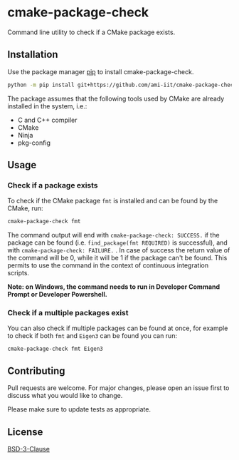 # cmake-package-check

Command line utility to check if a CMake package exists.

## Installation

Use the package manager [pip](https://pip.pypa.io/en/stable/) to install cmake-package-check.

```bash
python -m pip install git+https://github.com/ami-iit/cmake-package-check
```

The package assumes that the following tools used by CMake are already installed in the system, i.e.:
* C and C++ compiler
* CMake
* Ninja
* pkg-config


## Usage

### Check if a package exists

To check if the CMake package `fmt` is installed and can be found by the CMake, run:
```bash
cmake-package-check fmt
```

The command output will end with `cmake-package-check: SUCCESS.` if the package can be found (i.e. `find_package(fmt REQUIRED)` is successful), and with `cmake-package-check: FAILURE.` . In case of success the return value of the command will be 0, while it will be 1 if the package can't be found. This permits to use the command in the context of continuous integration scripts.

**Note: on Windows, the command needs to run in Developer Command Prompt or Developer Powershell.**

### Check if a multiple packages exist

You can also check if multiple packages can be found at once, for example to check if both `fmt` and `Eigen3` can be found you can run:

~~~
cmake-package-check fmt Eigen3
~~~




## Contributing

Pull requests are welcome. For major changes, please open an issue first
to discuss what you would like to change.

Please make sure to update tests as appropriate.

## License

[BSD-3-Clause](https://spdx.org/licenses/BSD-3-Clause.html)
